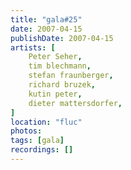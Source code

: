 ```yaml
---
title: "gala#25"
date: 2007-04-15
publishDate: 2007-04-15
artists: [
    Peter Seher,
    tim blechmann,
    stefan fraunberger,
    richard bruzek,
    kutin peter,
    dieter mattersdorfer,
]
location: "fluc"
photos:
tags: [gala]
recordings: []
---
```

